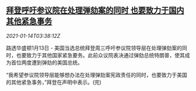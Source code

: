 <!--1610598195000-->
[拜登呼吁参议院在处理弹劾案的同时 也要致力于国内其他紧急事务](https://cn.reuters.com/article/biden-calls-senatewedn-idCNKBS29J0CP)
------

<div><i>2021-01-14T03:38:12Z</i></div><p>路透华盛顿1月13日 - 美国当选总统拜登周三呼吁参议院领导层在处理弹劾案的同时，也要致力于其他国家紧急要务。此前众议院表决通过弹劾总统特朗普，使其成为首位两度遭到弹劾的美国总统。</p><p>“我希望参议院领导层能够想办法在处理弹劾案宪政责任的同时，也要致力于美国的其他紧急事务，”拜登在声明中表示。(完)</p>

